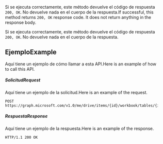 <span data-ttu-id="093d2-p102">Si se ejecuta correctamente, este método devuelve el código de respuesta `200, OK`. No devuelve nada en el cuerpo de la respuesta.</span><span class="sxs-lookup"><span data-stu-id="093d2-p102">If successful, this method returns `200, OK` response code. It does not return anything in the response body.</span></span>

Si se ejecuta correctamente, este método devuelve el código de respuesta `200, OK`. No devuelve nada en el cuerpo de la respuesta.

## <a name="example"></a><span data-ttu-id="093d2-117">Ejemplo</span><span class="sxs-lookup"><span data-stu-id="093d2-117">Example</span></span>
<span data-ttu-id="093d2-118">Aquí tiene un ejemplo de cómo llamar a esta API.</span><span class="sxs-lookup"><span data-stu-id="093d2-118">Here is an example of how to call this API.</span></span>
##### <a name="request"></a><span data-ttu-id="093d2-119">Solicitud</span><span class="sxs-lookup"><span data-stu-id="093d2-119">Request</span></span>
<span data-ttu-id="093d2-120">Aquí tiene un ejemplo de la solicitud.</span><span class="sxs-lookup"><span data-stu-id="093d2-120">Here is an example of the request.</span></span>
<!-- {
  "blockType": "request",
  "name": "tablesort_reapply"
}-->
```http
POST https://graph.microsoft.com/v1.0/me/drive/items/{id}/workbook/tables/{id|name}/sort/reapply
```

##### <a name="response"></a><span data-ttu-id="093d2-121">Respuesta</span><span class="sxs-lookup"><span data-stu-id="093d2-121">Response</span></span>
<span data-ttu-id="093d2-122">Aquí tiene un ejemplo de la respuesta.</span><span class="sxs-lookup"><span data-stu-id="093d2-122">Here is an example of the response.</span></span> 
<!-- {
  "blockType": "response",
  "truncated": true,
  "@odata.type": "microsoft.graph.none"
} -->
```http
HTTP/1.1 200 OK
```

<!-- uuid: 8fcb5dbc-d5aa-4681-8e31-b001d5168d79
2015-10-25 14:57:30 UTC -->
<!-- {
  "type": "#page.annotation",
  "description": "TableSort: reapply",
  "keywords": "",
  "section": "documentation",
  "tocPath": ""
}-->